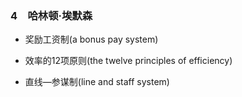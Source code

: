 ### 4　哈林顿·埃默森

-   奖励工资制(a bonus pay system)
    
-   效率的12项原则(the twelve principles of efficiency)
    
-   直线—参谋制(line and staff system)